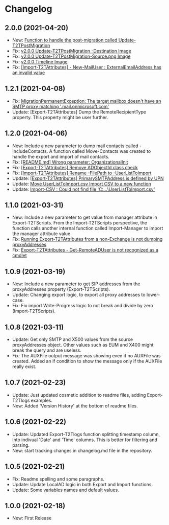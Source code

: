 ﻿# Changelog

## 2.0.0 (2021-04-20)
- New: [Function to handle the post-migration called Update-T2TPostMigration](/T2TScripts/functions/Update-T2TPostMigration.md)
- Fix: [v2.0.0 Update-T2TPostMigration -Destination Image](https://github.com/SignorelliDenis/T2TScripts/issues/36)
- Fix: [v2.0.0 Update-T2TPostMigration-Source.png Image](https://github.com/SignorelliDenis/T2TScripts/issues/37)
- Fix: [v2.0.0 Timeline Image](https://github.com/SignorelliDenis/T2TScripts/issues/35)
- Fix: [[Import-T2TAttributes] - New-MailUser : ExternalEmailAddress has an invalid value](https://github.com/SignorelliDenis/T2TScripts/issues/34)

## 1.2.1 (2021-04-08)
- Fix: [MigrationPermanentException: The target mailbox doesn't have an SMTP proxy matching '.mail.onmicrosoft.com'](https://github.com/SignorelliDenis/T2TScripts/issues/30)
- Update: [Export-T2TAttributes] Dump the RemoteRecipientType property. This property might be user further.

## 1.2.0 (2021-04-06)
- New: Include a new parameter to dump mail contacts called -IncludeContacts. A function called Move-Contacts was created to handle the export and import of mail contacts.
- Fix: [[README.md] Wrong parameter: OrganizationalInit](https://github.com/SignorelliDenis/T2TScripts/issues/27)
- Fix: [[Export-T2TAttributes] Remove ADObjectId class check](https://github.com/SignorelliDenis/T2TScripts/issues/26)
- Fix: [[Import-T2TAttributes] Rename -FilePath to -UserListToImport](https://github.com/SignorelliDenis/T2TScripts/issues/24)
- Update: [[Export-T2TAttributes] PrimarySMTPAddress is defined by UPN](https://github.com/SignorelliDenis/T2TScripts/issues/25)
- Update: [Move UserListToImport.csv Import CSV to a new function](https://github.com/SignorelliDenis/T2TScripts/issues/23)
- Update: [Import-CSV : Could not find file 'C:\...\UserListToImport.csv'](https://github.com/SignorelliDenis/T2TScripts/issues/22)

## 1.1.0 (2021-03-31)
- New: Include a new parameter to get value from manager attribute in Export-T2TScripts. From the Import-T2TScripts perspective, the function calls another internal function called Import-Manager to import the manager attribute value.
- Fix: [Running Export-T2TAttributes from a non-Exchange is not dumping proxyAddresses](https://github.com/SignorelliDenis/T2TScripts/issues/19)
- Fix: [Export-T2TAttributes - Get-RemoteADUser is not recognized as a cmdlet](https://github.com/SignorelliDenis/T2TScripts/issues/18)

## 1.0.9 (2021-03-19)
- New: Include a new parameter to get SIP addresses from the proxyAddresses property (Export-T2TScripts).
- Update: Changing export logic, to export all proxy addresses to lower-case.
- Fix: Fix import Write-Progress logic to not break and divide by zero (Import-T2TScripts).

## 1.0.8 (2021-03-11)
- Update: Get only SMTP and X500 values from the source proxyAddresses object. Other values such as EUM and X400 might break the query and are useless.
- Fix: The AUXFile output message was showing even if no AUXFile was created. Added an if condition to show the message only if the AUXFile really exist.

## 1.0.7 (2021-02-23)
 - Update: Just updated cosmetic addition to readme files, adding Export-T2Tlogs examples.
 - New: Added 'Version History' at the bottom of readme files.

## 1.0.6 (2021-02-22)
 - Update: Updated Export-T2Tlogs function splitting timestamp column, into indivual 'Date' and 'Time' columns. This is better for filtering and parsing.
 - New: start tracking changes in changelog.md file in the repository.

## 1.0.5 (2021-02-21)
 - Fix: Readme spelling and some paragraphs.
 - Update: Update LocalAD logic in both Export and Import functions.
 - Update: Some variables names and default values.

## 1.0.0 (2021-02-18)
 - New: First Release